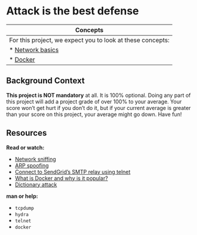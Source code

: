 # Attack is the best defense


| Concepts							 		  |
| ------------------------------------------------------------------------------- |
| For this project, we expect you to look at these concepts:	 		  |
| * [Network basics]()						 		  |
| * [Docker]()							 		  |


## Background Context
**This project is NOT mandatory** at all. It is 100% optional. Doing any part of this project will add a project grade of over 100% to your average. Your score won’t get hurt if you don’t do it, but if your current average is greater than your score on this project, your average might go down. Have fun!

## Resources
**Read or watch:**

* [Network sniffing]()
* [ARP spoofing]()
* [Connect to SendGrid’s SMTP relay using telnet]()
* [What is Docker and why is it popular?]()
* [Dictionary attack]()

**man or help:**

* `tcpdump`
* `hydra`
* `telnet`
* `docker`
